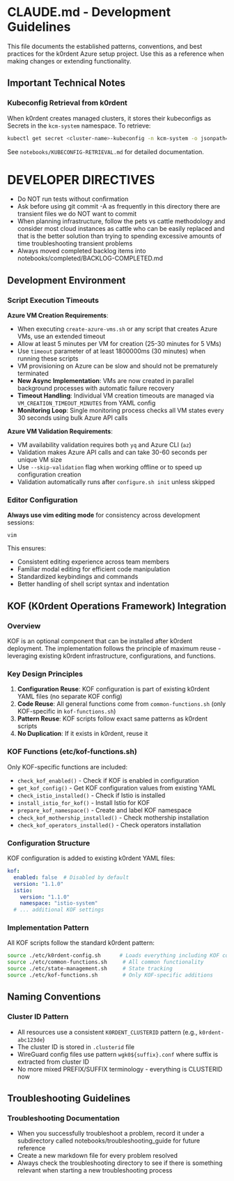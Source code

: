 # CLAUDE.md - Development Guidelines

This file documents the established patterns, conventions, and best practices for the k0rdent Azure setup project. Use this as a reference when making changes or extending functionality.

## Important Technical Notes

### Kubeconfig Retrieval from k0rdent
When k0rdent creates managed clusters, it stores their kubeconfigs as Secrets in the `kcm-system` namespace. To retrieve:
```bash
kubectl get secret <cluster-name>-kubeconfig -n kcm-system -o jsonpath='{.data.value}' | base64 -d > ./k0sctl-config/<cluster-name>-kubeconfig
```
See `notebooks/KUBECONFIG-RETRIEVAL.md` for detailed documentation.

# DEVELOPER DIRECTIVES

- Do NOT run tests without confirmation
- Ask before using git commit -A as frequently in this directory there are transient files we do NOT want to commit
- When planning infrastructure, follow the pets vs cattle methodology and consider most cloud instances as cattle who can be easily replaced and that is the better solution than trying to spending excessive amounts of time troubleshooting transient problems
- Always moved completed backlog items into notebooks/completed/BACKLOG-COMPLETED.md

## Development Environment

### Script Execution Timeouts

**Azure VM Creation Requirements**:
- When executing `create-azure-vms.sh` or any script that creates Azure VMs, use an extended timeout
- Allow at least 5 minutes per VM for creation (25-30 minutes for 5 VMs)
- Use `timeout` parameter of at least 1800000ms (30 minutes) when running these scripts
- VM provisioning on Azure can be slow and should not be prematurely terminated
- **New Async Implementation**: VMs are now created in parallel background processes with automatic failure recovery
- **Timeout Handling**: Individual VM creation timeouts are managed via `VM_CREATION_TIMEOUT_MINUTES` from YAML config
- **Monitoring Loop**: Single monitoring process checks all VM states every 30 seconds using bulk Azure API calls

**Azure VM Validation Requirements**:
- VM availability validation requires both `yq` and Azure CLI (`az`)
- Validation makes Azure API calls and can take 30-60 seconds per unique VM size
- Use `--skip-validation` flag when working offline or to speed up configuration creation
- Validation automatically runs after `configure.sh init` unless skipped

### Editor Configuration

**Always use vim editing mode** for consistency across development sessions:

```
vim
```

This ensures:
- Consistent editing experience across team members
- Familiar modal editing for efficient code manipulation
- Standardized keybindings and commands
- Better handling of shell script syntax and indentation

## KOF (K0rdent Operations Framework) Integration

### Overview
KOF is an optional component that can be installed after k0rdent deployment. The implementation follows the principle of maximum reuse - leveraging existing k0rdent infrastructure, configurations, and functions.

### Key Design Principles
1. **Configuration Reuse**: KOF configuration is part of existing k0rdent YAML files (no separate KOF config)
2. **Code Reuse**: All general functions come from `common-functions.sh` (only KOF-specific in `kof-functions.sh`)
3. **Pattern Reuse**: KOF scripts follow exact same patterns as k0rdent scripts
4. **No Duplication**: If it exists in k0rdent, reuse it

### KOF Functions (etc/kof-functions.sh)
Only KOF-specific functions are included:
- `check_kof_enabled()` - Check if KOF is enabled in configuration
- `get_kof_config()` - Get KOF configuration values from existing YAML
- `check_istio_installed()` - Check if Istio is installed
- `install_istio_for_kof()` - Install Istio for KOF
- `prepare_kof_namespace()` - Create and label KOF namespace
- `check_kof_mothership_installed()` - Check mothership installation
- `check_kof_operators_installed()` - Check operators installation

### Configuration Structure
KOF configuration is added to existing k0rdent YAML files:
```yaml
kof:
  enabled: false  # Disabled by default
  version: "1.1.0"
  istio:
    version: "1.1.0"
    namespace: "istio-system"
  # ... additional KOF settings
```

### Implementation Pattern
All KOF scripts follow the standard k0rdent pattern:
```bash
source ./etc/k0rdent-config.sh      # Loads everything including KOF config
source ./etc/common-functions.sh     # All common functionality
source ./etc/state-management.sh     # State tracking
source ./etc/kof-functions.sh        # Only KOF-specific additions
```

## Naming Conventions

### Cluster ID Pattern
- All resources use a consistent `K0RDENT_CLUSTERID` pattern (e.g., `k0rdent-abc123de`)
- The cluster ID is stored in `.clusterid` file
- WireGuard config files use pattern `wgk0${suffix}.conf` where suffix is extracted from cluster ID
- No more mixed PREFIX/SUFFIX terminology - everything is CLUSTERID now

## Troubleshooting Guidelines

### Troubleshooting Documentation
- When you successfully troubleshoot a problem, record it under a subdirectory called notebooks/troubleshooting_guide for future reference
- Create a new markdown file for every problem resolved
- Always check the troubleshooting directory to see if there is something relevant when starting a new troubleshooting process
